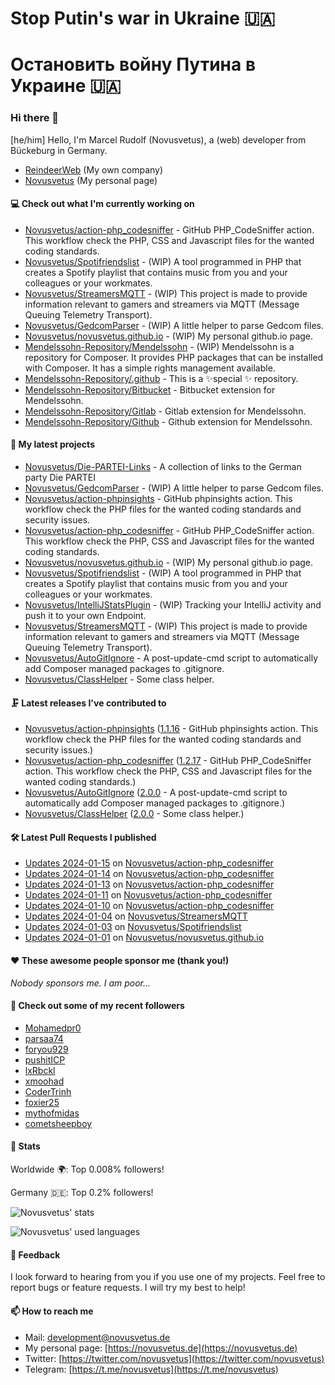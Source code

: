 # Stop Putin's war in Ukraine 🇺🇦
# Остановить войну Путина в Украине 🇺🇦

### Hi there 👋

[he/him]
Hello, I'm Marcel Rudolf (Novusvetus), a (web) developer from Bückeburg in Germany.

* [ReindeerWeb](https://reindeer-web.de) (My own company)
* [Novusvetus](https://novusvetus.de) (My personal page)

#### 💻 Check out what I'm currently working on

- [Novusvetus/action-php_codesniffer](https://github.com/Novusvetus/action-php_codesniffer) - GitHub PHP_CodeSniffer action. This workflow check the PHP, CSS and Javascript files for the wanted coding standards.
- [Novusvetus/Spotifriendslist](https://github.com/Novusvetus/Spotifriendslist) - (WIP) A tool programmed in PHP that creates a Spotify playlist that contains music from you and your colleagues or your workmates.
- [Novusvetus/StreamersMQTT](https://github.com/Novusvetus/StreamersMQTT) - (WIP) This project is made to provide information relevant to gamers and streamers via MQTT (Message Queuing Telemetry Transport).
- [Novusvetus/GedcomParser](https://github.com/Novusvetus/GedcomParser) - (WIP) A little helper to parse Gedcom files.
- [Novusvetus/novusvetus.github.io](https://github.com/Novusvetus/novusvetus.github.io) - (WIP) My personal github.io page.
- [Mendelssohn-Repository/Mendelssohn](https://github.com/Mendelssohn-Repository/Mendelssohn) - (WIP) Mendelssohn is a repository for Composer. It provides PHP packages that can be installed with Composer. It has a simple rights management available.
- [Mendelssohn-Repository/.github](https://github.com/Mendelssohn-Repository/.github) - This is a ✨special ✨ repository.
- [Mendelssohn-Repository/Bitbucket](https://github.com/Mendelssohn-Repository/Bitbucket) - Bitbucket  extension for Mendelssohn.
- [Mendelssohn-Repository/Gitlab](https://github.com/Mendelssohn-Repository/Gitlab) - Gitlab  extension for Mendelssohn.
- [Mendelssohn-Repository/Github](https://github.com/Mendelssohn-Repository/Github) - Github  extension for Mendelssohn.

#### 🐣 My latest projects

- [Novusvetus/Die-PARTEI-Links](https://github.com/Novusvetus/Die-PARTEI-Links) - A collection of links to the German party Die PARTEI
- [Novusvetus/GedcomParser](https://github.com/Novusvetus/GedcomParser) - (WIP) A little helper to parse Gedcom files.
- [Novusvetus/action-phpinsights](https://github.com/Novusvetus/action-phpinsights) - GitHub phpinsights action. This workflow check the PHP files for the wanted coding standards and security issues.
- [Novusvetus/action-php_codesniffer](https://github.com/Novusvetus/action-php_codesniffer) - GitHub PHP_CodeSniffer action. This workflow check the PHP, CSS and Javascript files for the wanted coding standards.
- [Novusvetus/novusvetus.github.io](https://github.com/Novusvetus/novusvetus.github.io) - (WIP) My personal github.io page.
- [Novusvetus/Spotifriendslist](https://github.com/Novusvetus/Spotifriendslist) - (WIP) A tool programmed in PHP that creates a Spotify playlist that contains music from you and your colleagues or your workmates.
- [Novusvetus/IntelliJStatsPlugin](https://github.com/Novusvetus/IntelliJStatsPlugin) - (WIP) Tracking your IntelliJ activity and push it to your own Endpoint.
- [Novusvetus/StreamersMQTT](https://github.com/Novusvetus/StreamersMQTT) - (WIP) This project is made to provide information relevant to gamers and streamers via MQTT (Message Queuing Telemetry Transport).
- [Novusvetus/AutoGitIgnore](https://github.com/Novusvetus/AutoGitIgnore) - A post-update-cmd script to automatically add Composer managed packages to .gitignore.
- [Novusvetus/ClassHelper](https://github.com/Novusvetus/ClassHelper) - Some class helper.

#### 🗜 Latest releases I've contributed to

- [Novusvetus/action-phpinsights](https://github.com/Novusvetus/action-phpinsights) ([1.1.16](https://github.com/Novusvetus/action-phpinsights/releases/tag/1.1.16) - GitHub phpinsights action. This workflow check the PHP files for the wanted coding standards and security issues.)
- [Novusvetus/action-php_codesniffer](https://github.com/Novusvetus/action-php_codesniffer) ([1.2.17](https://github.com/Novusvetus/action-php_codesniffer/releases/tag/1.2.17) - GitHub PHP_CodeSniffer action. This workflow check the PHP, CSS and Javascript files for the wanted coding standards.)
- [Novusvetus/AutoGitIgnore](https://github.com/Novusvetus/AutoGitIgnore) ([2.0.0](https://github.com/Novusvetus/AutoGitIgnore/releases/tag/2.0.0) - A post-update-cmd script to automatically add Composer managed packages to .gitignore.)
- [Novusvetus/ClassHelper](https://github.com/Novusvetus/ClassHelper) ([2.0.0](https://github.com/Novusvetus/ClassHelper/releases/tag/2.0.0) - Some class helper.)

#### 🛠 Latest Pull Requests I published

- [Updates 2024-01-15](https://github.com/Novusvetus/action-php_codesniffer/pull/779) on [Novusvetus/action-php_codesniffer](https://github.com/Novusvetus/action-php_codesniffer)
- [Updates 2024-01-14](https://github.com/Novusvetus/action-php_codesniffer/pull/777) on [Novusvetus/action-php_codesniffer](https://github.com/Novusvetus/action-php_codesniffer)
- [Updates 2024-01-13](https://github.com/Novusvetus/action-php_codesniffer/pull/776) on [Novusvetus/action-php_codesniffer](https://github.com/Novusvetus/action-php_codesniffer)
- [Updates 2024-01-11](https://github.com/Novusvetus/action-php_codesniffer/pull/775) on [Novusvetus/action-php_codesniffer](https://github.com/Novusvetus/action-php_codesniffer)
- [Updates 2024-01-10](https://github.com/Novusvetus/action-php_codesniffer/pull/772) on [Novusvetus/action-php_codesniffer](https://github.com/Novusvetus/action-php_codesniffer)
- [Updates 2024-01-04](https://github.com/Novusvetus/StreamersMQTT/pull/14) on [Novusvetus/StreamersMQTT](https://github.com/Novusvetus/StreamersMQTT)
- [Updates 2024-01-03](https://github.com/Novusvetus/Spotifriendslist/pull/13) on [Novusvetus/Spotifriendslist](https://github.com/Novusvetus/Spotifriendslist)
- [Updates 2024-01-01](https://github.com/Novusvetus/novusvetus.github.io/pull/13) on [Novusvetus/novusvetus.github.io](https://github.com/Novusvetus/novusvetus.github.io)

#### ❤️ These awesome people sponsor me (thank you!)

_Nobody sponsors me. I am poor..._

#### 👯 Check out some of my recent followers

- [Mohamedpr0](https://github.com/Mohamedpr0)
- [parsaa74](https://github.com/parsaa74)
- [foryou929](https://github.com/foryou929)
- [pushitICP](https://github.com/pushitICP)
- [lxRbckl](https://github.com/lxRbckl)
- [xmoohad](https://github.com/xmoohad)
- [CoderTrinh](https://github.com/CoderTrinh)
- [foxier25](https://github.com/foxier25)
- [mythofmidas](https://github.com/mythofmidas)
- [cometsheepboy](https://github.com/cometsheepboy)

#### 🎢 Stats


Worldwide 🌍: Top 0.008% followers!

Germany 🇩🇪: Top 0.2% followers!


![Novusvetus' stats](https://github-readme-stats.vercel.app/api?username=novusvetus&show_icons=true&count_private=true)

![Novusvetus' used languages](https://github-readme-stats.vercel.app/api/top-langs?username=novusvetus&layout=compact)

#### 💬 Feedback
I look forward to hearing from you if you use one of my projects. Feel free to report bugs or feature requests.
I will try my best to help!

#### 📫 How to reach me

- Mail: [development@novusvetus.de](mailto:development@novusvetus.de)
- My personal page: [https://novusvetus.de](https://novusvetus.de)
- Twitter: [https://twitter.com/novusvetus](https://twitter.com/novusvetus)
- Telegram: [https://t.me/novusvetus](https://t.me/novusvetus)
